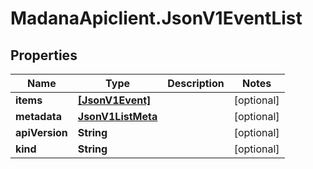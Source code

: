 # MadanaApiclient.JsonV1EventList

## Properties

Name | Type | Description | Notes
------------ | ------------- | ------------- | -------------
**items** | [**[JsonV1Event]**](JsonV1Event.md) |  | [optional] 
**metadata** | [**JsonV1ListMeta**](JsonV1ListMeta.md) |  | [optional] 
**apiVersion** | **String** |  | [optional] 
**kind** | **String** |  | [optional] 


